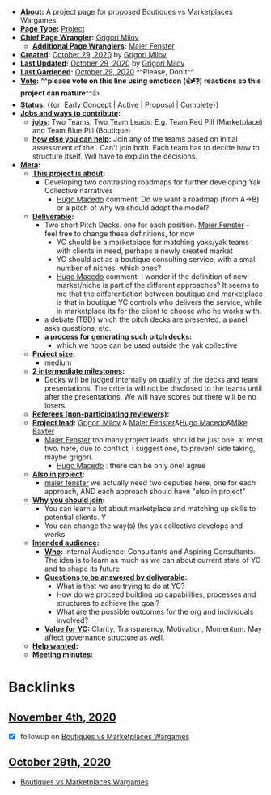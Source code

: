 - **[About](<About.md>):** A project page for proposed Boutiques vs Marketplaces Wargames
- **[Page Type](<Page Type.md>):** [Project](<Project.md>)
- **[Chief Page Wrangler](<Chief Page Wrangler.md>):** [Grigori Milov](<Grigori Milov.md>)
    - **[Additional Page Wranglers](<Additional Page Wranglers.md>):** [Maier Fenster](<Maier Fenster.md>)
- **[Created](<Created.md>):** [October 29, 2020](<October 29, 2020.md>) by [Grigori Milov](<Grigori Milov.md>)
- **[Last Updated](<Last Updated.md>):** [October 29, 2020](<October 29, 2020.md>) by [Grigori Milov](<Grigori Milov.md>)
- **[Last Gardened](<Last Gardened.md>):** [October 29, 2020](<October 29, 2020.md>) ^^Please, Don't^^
- **[Vote](<Vote.md>):** ^^**please vote on this line using emoticon (👍👎) reactions so this project can mature**^^👍
- **[Status](<Status.md>):** {{or: Early Concept | Active | Proposal | Complete}}
- **[Jobs and ways to contribute](<Jobs and ways to contribute.md>):**
    - **[jobs](<jobs.md>):** Two Teams, Two Team Leads: E.g. Team Red Pill (Marketplace) and Team Blue Pill (Boutique)
    - **[how else you can help](<how else you can help.md>):** Join any of the teams based on initial assessment of the . Can't join both. Each team has to decide how to structure itself. Will have to explain the decisions.
- **[Meta](<Meta.md>):**
    - **[This project is about](<This project is about.md>):**
        - Developing two contrasting roadmaps for further developing Yak Collective narratives
            - [Hugo Macedo](<Hugo Macedo.md>) comment: Do we want a roadmap (from A->B) or a pitch of why we should adopt the model?
    - **[Deliverable](<Deliverable.md>):**
        - Two short Pitch Decks. one for each position. [Maier Fenster](<Maier Fenster.md>) - feel free to change these definitions, for now
            - YC should be a marketplace for matching yaks/yak teams with clients in need, perhaps a newly created market
            - YC should act as a boutique consulting service, with a small number of niches. which ones?
            - [Hugo Macedo](<Hugo Macedo.md>) comment: I wonder if the definition of new-market/niche is part of the different approaches? It seems to me that the differentiation between boutique and marketplace is that in boutique YC controls who delivers the service, while in marketplace its for the client to choose who he works with. 
        - a debate (TBD) which the pitch decks are presented, a panel asks questions, etc.
        - **[a process for generating such pitch decks](<a process for generating such pitch decks.md>):**
            - which we hope can be used outside the yak collective
    - **[Project size](<Project size.md>):**
        - medium
    - **[2 intermediate milestones](<2 intermediate milestones.md>):**
        - Decks will be judged internally on quality of the decks and team presentations. The criteria will not be disclosed to the teams until after the presentations. We will have scores but there will be no losers. 
    - **[Referees (non-participating reviewers)](<Referees (non-participating reviewers).md>):**
    - **[Project lead](<Project lead.md>):** [Grigori Milov](<Grigori Milov.md>) & [Maier Fenster](<Maier Fenster.md>)&[Hugo Macedo](<Hugo Macedo.md>)&[Mike Baxter](<Mike Baxter.md>)
        - [Maier Fenster](<Maier Fenster.md>) too many project leads. should be just one. at most two. here, due to conflict, i suggest one, to prevent side taking, maybe grigori.
            - [Hugo Macedo](<Hugo Macedo.md>) : there can be only one! agree
    - **[Also in project](<Also in project.md>):** 
        - [maier fenster](<maier fenster.md>) we actually need two deputies here, one for each approach, AND each approach should have "also in project"
    - **[Why you should join](<Why you should join.md>):**
        - You can learn a lot about marketplace and matching up skills to potential clients. Y
        - You can change the way(s) the yak collective develops and works
    - **[Intended audience](<Intended audience.md>):**
        - **[Who](<Who.md>):** Internal Audience: Consultants and Aspiring Consultants. The idea is to learn as much as we can about current state of YC and to shape its future
        - **[Questions to be answered by deliverable](<Questions to be answered by deliverable.md>):**
            - What is that we are trying to do at YC?
            - How do we proceed building up capabilities, processes and structures to achieve the goal?
            - What are the possible outcomes for the org and individuals involved?
        - **[Value for YC](<Value for YC.md>):** Clarity, Transparency, Motivation, Momentum. May affect governance structure as well. 
    - **[Help wanted](<Help wanted.md>):**
    - **[Meeting minutes](<Meeting minutes.md>):**

# Backlinks
## [November 4th, 2020](<November 4th, 2020.md>)
- [x] followup on [Boutiques vs Marketplaces Wargames](<Boutiques vs Marketplaces Wargames.md>)

## [October 29th, 2020](<October 29th, 2020.md>)
- [Boutiques vs Marketplaces Wargames](<Boutiques vs Marketplaces Wargames.md>)


